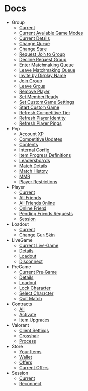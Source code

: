 # Docs

- Group
    - [Current](https://github.com/igorwessel/valclient.js/tree/master/docs/Group/current.md)
    - [Current Available Game Modes](https://github.com/igorwessel/valclient.js/tree/master/docs/Group/currentAvailableGameModes.md)
    - [Current Details](https://github.com/igorwessel/valclient.js/tree/master/docs/Group/currentDetails.md)
    - [Change Queue](https://github.com/igorwessel/valclient.js/tree/master/docs/Group/changeQueue.md)
    - [Change State](https://github.com/igorwessel/valclient.js/tree/master/docs/Group/changeState.md)
    - [Request Join to Group](https://github.com/igorwessel/valclient.js/tree/master/docs/Group/requestJoinToGroup.md)
    - [Decline Request Group](https://github.com/igorwessel/valclient.js/tree/master/docs/Group/declineRequestGroup.md)
    - [Enter Matchmaking Queue](https://github.com/igorwessel/valclient.js/tree/master/docs/Group/enterMatchmakingQueue.md)
    - [Leave Matchmaking Queue](https://github.com/igorwessel/valclient.js/tree/master/docs/Group/leaveMatchmakingQueue.md)
    - [Invite by Display Name](https://github.com/igorwessel/valclient.js/tree/master/docs/Group/inviteByDisplayName.md)
    - [Join Group](https://github.com/igorwessel/valclient.js/tree/master/docs/Group/joinGroup.md)
    - [Leave Group](https://github.com/igorwessel/valclient.js/tree/master/docs/Group/leaveGroup.md)
    - [Remove Player](https://github.com/igorwessel/valclient.js/tree/master/docs/Group/removePlayer.md)
    - [Set Member Ready](https://github.com/igorwessel/valclient.js/tree/master/docs/Group/setMemberReady.md)
    - [Set Custom Game Settings](https://github.com/igorwessel/valclient.js/tree/master/docs/Group/setCustomGameSettings.md)
    - [Start Custom Game](https://github.com/igorwessel/valclient.js/tree/master/docs/Group/startCustomGame.md)
    - [Refresh Competitive Tier](https://github.com/igorwessel/valclient.js/tree/master/docs/Group/refreshCompetitiveTier.md)
    - [Refresh Player Identity](https://github.com/igorwessel/valclient.js/tree/master/docs/Group/refreshPlayerIdentity.md)
    - [Refresh Player Pings](https://github.com/igorwessel/valclient.js/tree/master/docs/Group/refreshPlayerPings.md)
- Pvp
    - [Account XP](https://github.com/igorwessel/valclient.js/tree/master/docs/Pvp/accountXp.md)
    - [Competitive Updates](https://github.com/igorwessel/valclient.js/tree/master/docs/Pvp/competitiveUpdates.md)
    - [Contents](https://github.com/igorwessel/valclient.js/tree/master/docs/Pvp/contents.md)
    - [Internal Config](https://github.com/igorwessel/valclient.js/tree/master/docs/Pvp/internalConfig.md)
    - [Item Progress Definitions](https://github.com/igorwessel/valclient.js/tree/master/docs/Pvp/itemProgressDefinitions.md)
    - [Leadersboards](https://github.com/igorwessel/valclient.js/tree/master/docs/Pvp/leadersboards.md)
    - [Match Details](https://github.com/igorwessel/valclient.js/tree/master/docs/Pvp/matchDetails.md)
    - [Match History](https://github.com/igorwessel/valclient.js/tree/master/docs/Pvp/matchHistory.md)
    - [MMR](https://github.com/igorwessel/valclient.js/tree/master/docs/Pvp/mmr.md)
    - [Player Restrictions](https://github.com/igorwessel/valclient.js/tree/master/docs/Pvp/playerRestrictions.md)
- Player
    - [Current](https://github.com/igorwessel/valclient.js/tree/master/docs/Player/current.md)
    - [All Friends](https://github.com/igorwessel/valclient.js/tree/master/docs/Player/allFriends.md)
    - [All Friends Online](https://github.com/igorwessel/valclient.js/tree/master/docs/Player/allFriendsOnline.md)
    - [Online Friend](https://github.com/igorwessel/valclient.js/tree/master/docs/Player/onlineFriend.md)
    - [Pending Friends Requests](https://github.com/igorwessel/valclient.js/tree/master/docs/Player/pendingFriendsRequests.md)
    - [Session](https://github.com/igorwessel/valclient.js/tree/master/docs/Player/session.md)
- Loadout
    - [Current](https://github.com/igorwessel/valclient.js/tree/master/docs/Loadout/current.md)
    - [Change Gun Skin](https://github.com/igorwessel/valclient.js/tree/master/docs/Loadout/changeGunSkin.md)
- LiveGame
    - [Current Live-Game](https://github.com/igorwessel/valclient.js/tree/master/docs/LiveGame/current.md)
    - [Details](https://github.com/igorwessel/valclient.js/tree/master/docs/LiveGame/details.md)
    - [Loadout](https://github.com/igorwessel/valclient.js/tree/master/docs/LiveGame/loadout.md)
    - [Disconnect](https://github.com/igorwessel/valclient.js/tree/master/docs/LiveGame/disconnect.md)
- PreGame
    - [Current Pre-Game](https://github.com/igorwessel/valclient.js/tree/master/docs/PreGame/current.md)
    - [Details](https://github.com/igorwessel/valclient.js/tree/master/docs/PreGame/details.md)
    - [Loadout](https://github.com/igorwessel/valclient.js/tree/master/docs/PreGame/loadout.md)
    - [Lock Character](https://github.com/igorwessel/valclient.js/tree/master/docs/PreGame/lockCharacter.md)
    - [Select Character](https://github.com/igorwessel/valclient.js/tree/master/docs/PreGame/selectCharacter.md)
    - [Quit Match](https://github.com/igorwessel/valclient.js/tree/master/docs/PreGame/quitMatch.md)
- Contracts
    - [All](https://github.com/igorwessel/valclient.js/tree/master/docs/Contracts/all.md)
    - [Activate](https://github.com/igorwessel/valclient.js/tree/master/docs/Contracts/activate.md)
    - [Item Upgrades](https://github.com/igorwessel/valclient.js/tree/master/docs/Contracts/upgrades.md)
- Valorant
    - [Client Settings](https://github.com/igorwessel/valclient.js/tree/master/docs/Valorant/clientSettings.md)
    - [Crosshair](https://github.com/igorwessel/valclient.js/tree/master/docs/Valorant/crossHair.md)
    - [Process](https://github.com/igorwessel/valclient.js/tree/master/docs/Valorant/process.md)
- Store
    - [Your Items](https://github.com/igorwessel/valclient.js/tree/master/docs/Store/yourItems.md)
    - [Wallet](https://github.com/igorwessel/valclient.js/tree/master/docs/Store/wallet.md)
    - [Offers](https://github.com/igorwessel/valclient.js/tree/master/docs/Store/offers.md)
    - [Current Offers](https://github.com/igorwessel/valclient.js/tree/master/docs/Store/currentOffers.md)
- Session
    - [Current](https://github.com/igorwessel/valclient.js/tree/master/docs/Session/current.md)
    - [Reconnect](https://github.com/igorwessel/valclient.js/tree/master/docs/Session/reconnect.md)